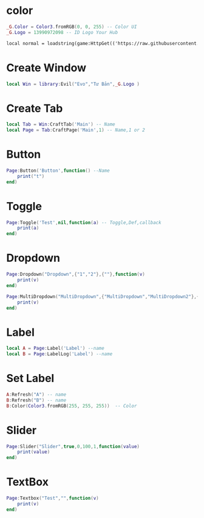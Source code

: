 # color
```lua
_G.Color = Color3.fromRGB(0, 0, 255) -- Color UI
_G.Logo = 13990972098 -- ID Logo Your Hub
```

```diff
local normal = loadstring(game:HttpGet(('https://raw.githubusercontent.com/Lucifer4381/ui-normal-hub/main/scr')))()
```

# Create Window
```lua
local Win = library:Evil("Evo","Tư Bản",_G.Logo )
```
# Create Tab
```lua
local Tab = Win:CraftTab('Main') -- Name
local Page = Tab:CraftPage('Main',1) -- Name,1 or 2
```
# Button
```lua
Page:Button('Button',function() --Name
    print("t")
end)
```
# Toggle
```lua
Page:Toggle('Test',nil,function(a) -- Toggle,Def,callback
    print(a)
end)
```
# Dropdown
```lua
Page:Dropdown("Dropdown",{"1","2"},{""},function(v)
    print(v)
end)

Page:MultiDropdown("MultiDropdown",{"MultiDropdown","MultiDropdown2"},{""},function(v)
    print(v)
end)
```
# Label
```lua
local A = Page:Label('Label') --name
local B = Page:LabelLog('Label') --name
```
# Set Label 
```lua
A:Refresh("A") -- name
B:Refresh("B") -- name
B:Color(Color3.fromRGB(255, 255, 255))  -- Color
```
# Slider
```lua
Page:Slider("Slider",true,0,100,1,function(value)
    print(value)
end)
```
# TextBox
```lua
Page:Textbox("Test","",function(v)
	print(v)
end)
```
